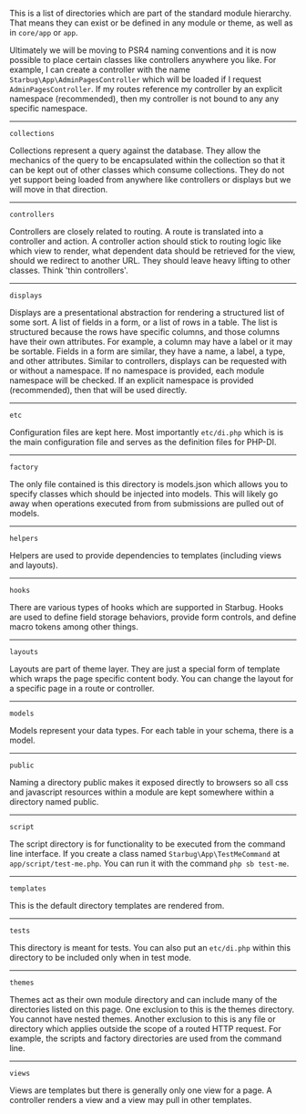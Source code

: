 This is a list of directories which are part of the standard module hierarchy. That means they can exist or be defined in any module or theme, as well as in `core/app` or `app`.

Ultimately we will be moving to PSR4 naming conventions and it is now possible to place certain classes like controllers anywhere you like. For example, I can create a controller with the name `Starbug\App\AdminPagesController` which will be loaded if I request `AdminPagesController`. If my routes reference my controller by an explicit namespace (recommended), then my controller is not bound to any any specific namespace.

***

`collections`

Collections represent a query against the database. They allow the mechanics of the query to be encapsulated within the collection so that it can be kept out of other classes which consume collections. They do not yet support being loaded from anywhere like controllers or displays but we will move in that direction.

***

`controllers`

Controllers are closely related to routing. A route is translated into a controller and action. A controller action should stick to routing logic like which view to render, what dependent data should be retrieved for the view, should we redirect to another URL. They should leave heavy lifting to other classes. Think 'thin controllers'.

***

`displays`

Displays are a presentational abstraction for rendering a structured list of some sort. A list of fields in a form, or a list of rows in a table. The list is structured because the rows have specific columns, and those columns have their own attributes. For example, a column may have a label or it may be sortable. Fields in a form are similar, they have a name, a label, a type, and other attributes. Similar to controllers, displays can be requested with or without a namespace. If no namespace is provided, each module namespace will be checked. If an explicit namespace is provided (recommended), then that will be used directly.

***

`etc`

Configuration files are kept here. Most importantly `etc/di.php` which is is the main configuration file and serves as the definition files for PHP-DI.

***

`factory`

The only file contained is this directory is models.json which allows you to specify classes which should be injected into models. This will likely go away when operations executed from from submissions are pulled out of models.

***

`helpers`

Helpers are used to provide dependencies to templates (including views and layouts).

***

`hooks`

There are various types of hooks which are supported in Starbug. Hooks are used to define field storage behaviors, provide form controls, and define macro tokens among other things.

***

`layouts`

Layouts are part of theme layer. They are just a special form of template which wraps the page specific content body. You can change the layout for a specific page in a route or controller.

***

`models`

Models represent your data types. For each table in your schema, there is a model.

***

`public`

Naming a directory public makes it exposed directly to browsers so all css and javascript resources within a module are kept somewhere within a directory named public.

***

`script`

The script directory is for functionality to be executed from the command line interface. If you create a class named `Starbug\App\TestMeCommand` at `app/script/test-me.php`. You can run it with the command `php sb test-me`.

***

`templates`

This is the default directory templates are rendered from.

***

`tests`

This directory is meant for tests. You can also put an `etc/di.php` within this directory to be included only when in test mode.

***

`themes`

Themes act as their own module directory and can include many of the directories listed on this page. One exclusion to this is the themes directory. You cannot have nested themes. Another exclusion to this is any file or directory which applies outside the scope of a routed HTTP request. For example, the scripts and factory directories are used from the command line.

***

`views`

Views are templates but there is generally only one view for a page. A controller renders a view and a view may pull in other templates.
